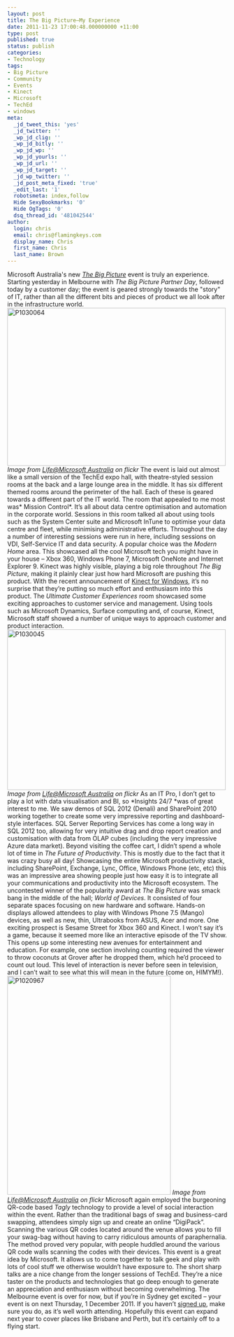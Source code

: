 ```yaml
---
layout: post
title: The Big Picture–My Experience
date: 2011-11-23 17:00:48.000000000 +11:00
type: post
published: true
status: publish
categories:
- Technology
tags:
- Big Picture
- Community
- Events
- Kinect
- Microsoft
- TechEd
- windows
meta:
  _jd_tweet_this: 'yes'
  _jd_twitter: ''
  _wp_jd_clig: ''
  _wp_jd_bitly: ''
  _wp_jd_wp: ''
  _wp_jd_yourls: ''
  _wp_jd_url: ''
  _wp_jd_target: ''
  _jd_wp_twitter: ''
  _jd_post_meta_fixed: 'true'
  _edit_last: '1'
  robotsmeta: index,follow
  Hide SexyBookmarks: '0'
  Hide OgTags: '0'
  dsq_thread_id: '481042544'
author:
  login: chris
  email: chris@flamingkeys.com
  display_name: Chris
  first_name: Chris
  last_name: Brown
---
```

Microsoft Australia's new *<a href="http://www.microsoft.com/australia/thebigpicture" target="_blank">The Big Picture</a>* event is truly an experience. Starting yesterday in Melbourne with *The Big Picture Partner Day*, followed today by a customer day; the event is geared strongly towards the "story" of IT, rather than all the different bits and pieces of product we all look after in the infrastructure world.
<a title="P1030064 by Life@Microsoft Australia, on Flickr" href="http://www.flickr.com/photos/microsoftaustralia/6386549691/"><img src="{{ site.baseurl }}/assets/6386549691_89a4f34f03.jpg" alt="P1030064" width="500" height="361" /></a>
*Image from <a href="http://www.flickr.com/photos/microsoftaustralia/6386549691/in/set-72157628090071633/" target="_blank">Life@Microsoft Australia</a> on flickr*
The event is laid out almost like a small version of the TechEd expo hall, with theatre-styled session rooms at the back and a large lounge area in the middle. It has six different themed rooms around the perimeter of the hall. Each of these is geared towards a different part of the IT world.
The room that appealed to me most was* Mission Control*. It’s all about data centre optimisation and automation in the corporate world. Sessions in this room talked all about using tools such as the System Center suite and Microsoft InTune to optimise your data centre and fleet, while minimising administrative efforts. Throughout the day a number of interesting sessions were run in here, including sessions on VDI, Self-Service IT and data security.
A popular choice was the *Modern Home* area. This showcased all the cool Microsoft tech you might have in your house – Xbox 360, Windows Phone 7, Microsoft OneNote and Internet Explorer 9. Kinect was highly visible, playing a big role throughout *The Big Picture,* making it plainly clear just how hard Microsoft are pushing this product. With the recent announcement of <a href="http://blogs.msdn.com/b/kinectforwindows/archive/2011/11/03/it-s-official-kinect-for-windows-is-coming-soon.aspx" target="_blank">Kinect for Windows</a>, it’s no surprise that they’re putting so much effort and enthusiasm into this product.
The *Ultimate Customer Experiences* room showcased some exciting approaches to customer service and management. Using tools such as Microsoft Dynamics, Surface computing and, of course, Kinect, Microsoft staff showed a number of unique ways to approach customer and product interaction.
<a title="P1030045 by Life@Microsoft Australia, on Flickr" href="http://www.flickr.com/photos/microsoftaustralia/6386539853/"><img src="{{ site.baseurl }}/assets/6386539853_64a2d61d25.jpg" alt="P1030045" width="500" height="367" /></a>
*Image from <a href="http://www.flickr.com/photos/microsoftaustralia/6386539853/" target="_blank">Life@Microsoft Australia</a> on flickr*
As an IT Pro, I don’t get to play a lot with data visualisation and BI, so *Insights 24/7 *was of great interest to me. We saw demos of SQL 2012 (Denali) and SharePoint 2010 working together to create some very impressive reporting and dashboard-style interfaces. SQL Server Reporting Services has come a long way in SQL 2012 too, allowing for very intuitive drag and drop report creation and customisation with data from OLAP cubes (including the very impressive Azure data market).
Beyond visiting the coffee cart, I didn’t spend a whole lot of time in *The Future of Productivity*. This is mostly due to the fact that it was crazy busy all day! Showcasing the entire Microsoft productivity stack, including SharePoint, Exchange, Lync, Office, Windows Phone (etc, etc) this was an impressive area showing people just how easy it is to integrate all your communications and productivity into the Microsoft ecosystem.
The uncontested winner of the popularity award at *The Big Picture* was smack bang in the middle of the hall; *World of Devices*. It consisted of four separate spaces focusing on new hardware and software. Hands-on displays allowed attendees to play with Windows Phone 7.5 (Mango) devices, as well as new, thin, Ultrabooks from ASUS, Acer and more. One exciting prospect is Sesame Street for Xbox 360 and Kinect. I won’t say it’s a game, because it seemed more like an interactive episode of the TV show. This opens up some interesting new avenues for entertainment and education. For example, one section involving counting required the viewer to throw coconuts at Grover after he dropped them, which he’d proceed to count out loud. This level of interaction is never before seen in television, and I can’t wait to see what this will mean in the future (come on, HIMYM!).
<a title="P1020967 by Life@Microsoft Australia, on Flickr" href="http://www.flickr.com/photos/microsoftaustralia/6380460311/"><img src="{{ site.baseurl }}/assets/6380460311_8c9330b8d4.jpg" alt="P1020967" width="374" height="500" /></a>
*Image from <a href="http://www.flickr.com/photos/microsoftaustralia/6380460311/" target="_blank">Life@Microsoft Australia</a> on flickr*
Microsoft again employed the burgeoning QR-code based *Tagly* technology to provide a level of social interaction within the event. Rather than the traditional bags of swag and business-card swapping, attendees simply sign up and create an online “DigiPack”. Scanning the various QR codes located around the venue allows you to fill your swag-bag without having to carry ridiculous amounts of paraphernalia. The method proved very popular, with people huddled around the various QR code walls scanning the codes with their devices.
This event is a great idea by Microsoft. It allows us to come together to talk geek and play with lots of cool stuff we otherwise wouldn’t have exposure to. The short sharp talks are a nice change from the longer sessions of TechEd. They’re a nice taster on the products and technologies that go deep enough to generate an appreciation and enthusiasm without becoming overwhelming.
The Melbourne event is over for now, but if you’re in Sydney get excited – your event is on next Thursday, 1 December 2011. If you haven’t <a href="http://www.bigpicture.ms/Register" target="_blank">signed up</a>, make sure you do, as it’s well worth attending. Hopefully this event can expand next year to cover places like Brisbane and Perth, but it’s certainly off to a flying start.
